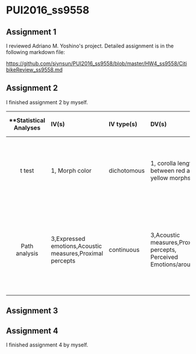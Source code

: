 # PUI2016_ss9558
## Assignment 1
I reviewed Adriano M. Yoshino's project. 
Detailed assignment is in the following markdown file:

https://github.com/siynsun/PUI2016_ss9558/blob/master/HW4_ss9558/CitibikeReview_ss9558.md
## Assignment 2

I finished assignment 2 by myself.

| **Statistical Analyses	|  IV(s)  |  IV type(s) |  DV(s)  |  DV type(s)  |  Control Var | Control Var type  | Question to be answered | _H0_ | alpha | link to paper **| 
|:----------:|:----------|:------------|:-------------|:-------------|:------------|:------------- |:------------------|:----:|:-------:|:-------|
t test	| 1, Morph color | dichotomous | 1, corolla length between red and yellow morphs| continuous | 0 |  | 	does corolla length significantly different between red and yellow morphs | red morphs corolla length= yellow morphs corolla length | 0.1 | [Pollinator Competition as a Driver of Floral Divergence: An Experimental Test](http://journals.plos.org/plosone/article?id=10.1371/journal.pone.0146431)|
Path analysis | 3,Expressed emotions,Acoustic measures,Proximal percepts | continuous | 3,Acoustic measures,Proximal percepts, Perceived Emotions/arousal | continuous | 0 |  | what are the direct and indirect effects of expressed emotions, acoustic measures, proximial percepts on perceived emotions? | The path coefficient=0 | 0.02 | [Path Models of Vocal Emotion Communication](http://journals.plos.org/plosone/article?id=10.1371/journal.pone.0136675)| 

## Assignment 3

## Assignment 4

I finished assignment 4 by myself.

